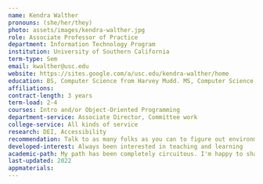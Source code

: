 ```yaml
---
name: Kendra Walther
pronouns: (she/her/they)
photo: assets/images/kendra-walther.jpg
role: Associate Professor of Practice
department: Information Technology Program
institution: University of Southern California
term-type: Sem
email: kwalther@usc.edu
website: https://sites.google.com/a/usc.edu/kendra-walther/home
education: BS, Computer Science from Harvey Mudd. MS, Computer Science, UMD College Park
affiliations:
contract-length: 3 years
term-load: 2-4
courses: Intro and/or Object-Oriented Programming
department-service: Associate Director, Committee work
college-service: All kinds of service
research: DEI, Accessibility
recommendation: Talk to as many folks as you can to figure out environment
developed-interest: Always been interested in teaching and learning
academic-path: My path has been completely circuitous. I'm happy to share my story and path with people who ask.
last-updated: 2022
appmaterials: 
---
```

